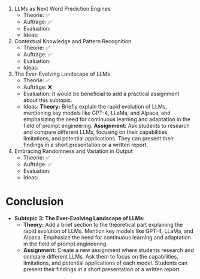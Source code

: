 1. LLMs as Next Word Prediction Engines
	- Theorie: ✅
	- Aufträge: ✅
	- Evaluation: 
	- Ideas: 
2. Contextual Knowledge and Pattern Recognition
	- Theorie: ✅
	- Aufträge: ✅
	- Evaluation: 
	- Ideas: 
3. The Ever-Evolving Landscape of LLMs
	- Theorie: ✅
	- Aufträge: ❌
	- Evaluation: It would be beneficial to add a practical assignment about this subtopic.
	- Ideas: **Theory:** Briefly explain the rapid evolution of LLMs, mentioning key models like GPT-4, LLaMa, and Alpaca, and emphasizing the need for continuous learning and adaptation in the field of prompt engineering. **Assignment:** Ask students to research and compare different LLMs, focusing on their capabilities, limitations, and potential applications. They can present their findings in a short presentation or a written report.
4. Embracing Randomness and Variation in Output
	- Theorie: ✅
	- Aufträge: ✅
	- Evaluation: 
	- Ideas: 

# Conclusion
* **Subtopic 3: The Ever-Evolving Landscape of LLMs:** 
    * **Theory:** Add a brief section to the theoretical part explaining the rapid evolution of LLMs. Mention key models like GPT-4, LLaMa, and Alpaca. Emphasize the need for continuous learning and adaptation in the field of prompt engineering.
    * **Assignment:** Create a new assignment where students research and compare different LLMs. Ask them to focus on the capabilities, limitations, and potential applications of each model. Students can present their findings in a short presentation or a written report. 
